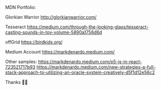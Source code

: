 MDN Portfolio:

Glorkian Warrior
http://glorkianwarrior.com/

Tesseract
https://medium.com/through-the-looking-glass/tesseract-casting-sounds-in-toy-volume-5890a1756d6d

offGrid
https://birdkids.org/

Medium Account
https://markdenardo.medium.com/

Other samples:
https://markdenardo.medium.com/p5-js-in-react-723521717b93
https://markdenardo.medium.com/new-strategies-a-full-stack-approach-to-utilizing-an-oracle-system-creatively-d5f1d12e56c2

Thanks 🙏🏾
